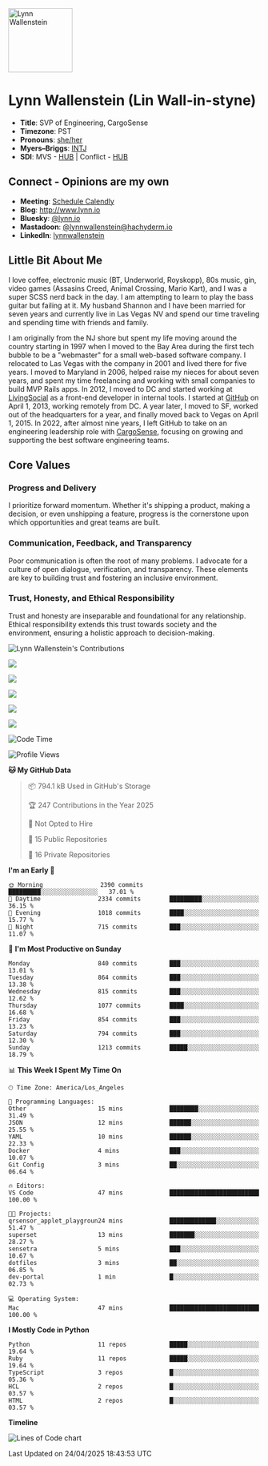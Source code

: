 <img src="https://user-images.githubusercontent.com/2606/58603343-41cfc300-8245-11e9-9777-331a47ceb635.jpg" alt="Lynn Wallenstein" width="128px" align="center" />


# Lynn Wallenstein (Lin Wall-in-styne)

- **Title**: SVP of Engineering, CargoSense
- **Timezone**: PST
- **Pronouns**: [she/her](https://pronouns.org/she-her)
- **Myers–Briggs**: [INTJ](https://www.16personalities.com/intj-personality)
- **SDI**: MVS - [HUB](strength-deployment-inventory.pdf) | Conflict - [HUB](strength-deployment-inventory.pdf)

## Connect - Opinions are my own
- **Meeting**: [Schedule Calendly](https://calendly.com/lynnwallenstein)
- **Blog**: http://www.lynn.io
- **Bluesky**: [@lynn.io](https://bsky.app/profile/lynn.io)
- **Mastadoon**: [@lynnwallenstein@hachyderm.io](https://hachyderm.io/web/@lynnwallenstein)
- **LinkedIn**: [lynnwallenstein](https://www.linkedin.com/in/lynnwallenstein/) 


## Little Bit About Me

I love coffee, electronic music (BT, Underworld, Royskopp), 80s music, gin, video games (Assasins Creed, Animal Crossing, Mario Kart), and I was a super SCSS nerd back in the day. I am attempting to learn to play the bass guitar but failing at it. My husband Shannon and I have been married for seven years and currently live in Las Vegas NV and spend our time traveling and spending time with friends and family.

I am originally from the NJ shore but spent my life moving around the country starting in 1997 when I moved to the Bay Area during the first tech bubble to be a "webmaster" for a small web-based software company. I relocated to Las Vegas with the company in 2001 and lived there for five years. I moved to Maryland in 2006, helped raise my nieces for about seven years, and spent my time freelancing and working with small companies to build MVP Rails apps. In 2012, I moved to DC and started working at [LivingSocial](https://www.livingsocial.com/) as a front-end developer in internal tools. I started at [GitHub](https://www.github.com) on April 1, 2013, working remotely from DC. A year later, I moved to SF, worked out of the headquarters for a year, and finally moved back to Vegas on April 1, 2015. In 2022, after almost nine years, I left GitHub to take on an engineering leadership role with [CargoSense](http://www.cargosense.com), focusing on growing and supporting the best software engineering teams. 

## Core Values

### Progress and Delivery

I prioritize forward momentum. Whether it's shipping a product, making a decision, or even unshipping a feature, progress is the cornerstone upon which opportunities and great teams are built.

### Communication, Feedback, and Transparency

Poor communication is often the root of many problems. I advocate for a culture of open dialogue, verification, and transparency. These elements are key to building trust and fostering an inclusive environment.

### Trust, Honesty, and Ethical Responsibility

Trust and honesty are inseparable and foundational for any relationship. Ethical responsibility extends this trust towards society and the environment, ensuring a holistic approach to decision-making.

<img src="https://raw.githubusercontent.com/lynnwallenstein/lynnwallenstein/main/images/contributions.png" alt="Lynn Wallenstein's Contributions" />

![](http://github-profile-summary-cards.vercel.app/api/cards/profile-details?username=lynnwallenstein&theme=default)

![](http://github-profile-summary-cards.vercel.app/api/cards/repos-per-language?username=lynnwallenstein&theme=default)

![](http://github-profile-summary-cards.vercel.app/api/cards/most-commit-language?username=lynnwallenstein&theme=default)

![](http://github-profile-summary-cards.vercel.app/api/cards/stats?username=lynnwallenstein&theme=default)

![](http://github-profile-summary-cards.vercel.app/api/cards/productive-time?username=lynnwallenstein&theme=default&utcOffset=8)

<!--START_SECTION:waka-->
![Code Time](http://img.shields.io/badge/Code%20Time-164%20hrs%2029%20mins-blue)

![Profile Views](http://img.shields.io/badge/Profile%20Views-0-blue)

**🐱 My GitHub Data** 

> 📦 794.1 kB Used in GitHub's Storage 
 > 
> 🏆 247 Contributions in the Year 2025
 > 
> 🚫 Not Opted to Hire
 > 
> 📜 15 Public Repositories 
 > 
> 🔑 16 Private Repositories 
 > 
**I'm an Early 🐤** 

```text
🌞 Morning                2390 commits        █████████░░░░░░░░░░░░░░░░   37.01 % 
🌆 Daytime                2334 commits        █████████░░░░░░░░░░░░░░░░   36.15 % 
🌃 Evening                1018 commits        ████░░░░░░░░░░░░░░░░░░░░░   15.77 % 
🌙 Night                  715 commits         ███░░░░░░░░░░░░░░░░░░░░░░   11.07 % 
```
📅 **I'm Most Productive on Sunday** 

```text
Monday                   840 commits         ███░░░░░░░░░░░░░░░░░░░░░░   13.01 % 
Tuesday                  864 commits         ███░░░░░░░░░░░░░░░░░░░░░░   13.38 % 
Wednesday                815 commits         ███░░░░░░░░░░░░░░░░░░░░░░   12.62 % 
Thursday                 1077 commits        ████░░░░░░░░░░░░░░░░░░░░░   16.68 % 
Friday                   854 commits         ███░░░░░░░░░░░░░░░░░░░░░░   13.23 % 
Saturday                 794 commits         ███░░░░░░░░░░░░░░░░░░░░░░   12.30 % 
Sunday                   1213 commits        █████░░░░░░░░░░░░░░░░░░░░   18.79 % 
```


📊 **This Week I Spent My Time On** 

```text
🕑︎ Time Zone: America/Los_Angeles

💬 Programming Languages: 
Other                    15 mins             ████████░░░░░░░░░░░░░░░░░   31.49 % 
JSON                     12 mins             ██████░░░░░░░░░░░░░░░░░░░   25.55 % 
YAML                     10 mins             ██████░░░░░░░░░░░░░░░░░░░   22.33 % 
Docker                   4 mins              ███░░░░░░░░░░░░░░░░░░░░░░   10.07 % 
Git Config               3 mins              ██░░░░░░░░░░░░░░░░░░░░░░░   06.64 % 

🔥 Editors: 
VS Code                  47 mins             █████████████████████████   100.00 % 

🐱‍💻 Projects: 
qrsensor_applet_playgroun24 mins             █████████████░░░░░░░░░░░░   51.47 % 
superset                 13 mins             ███████░░░░░░░░░░░░░░░░░░   28.27 % 
sensetra                 5 mins              ███░░░░░░░░░░░░░░░░░░░░░░   10.67 % 
dotfiles                 3 mins              ██░░░░░░░░░░░░░░░░░░░░░░░   06.85 % 
dev-portal               1 min               █░░░░░░░░░░░░░░░░░░░░░░░░   02.73 % 

💻 Operating System: 
Mac                      47 mins             █████████████████████████   100.00 % 
```

**I Mostly Code in Python** 

```text
Python                   11 repos            █████░░░░░░░░░░░░░░░░░░░░   19.64 % 
Ruby                     11 repos            █████░░░░░░░░░░░░░░░░░░░░   19.64 % 
TypeScript               3 repos             █░░░░░░░░░░░░░░░░░░░░░░░░   05.36 % 
HCL                      2 repos             █░░░░░░░░░░░░░░░░░░░░░░░░   03.57 % 
HTML                     2 repos             █░░░░░░░░░░░░░░░░░░░░░░░░   03.57 % 
```



**Timeline**

![Lines of Code chart](https://raw.githubusercontent.com/lynnwallenstein/lynnwallenstein/main/assets/bar_graph.png)


 Last Updated on 24/04/2025 18:43:53 UTC
<!--END_SECTION:waka-->
